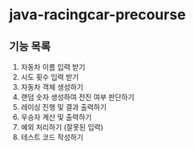 # java-racingcar-precourse

## 기능 목록

1. 자동차 이름 입력 받기
2. 시도 횟수 입력 받기
3. 자동차 객체 생성하기
4. 랜덤 숫자 생성하여 전진 여부 판단하기
5. 레이싱 진행 및 결과 출력하기
6. 우승자 계산 및 출력하기
7. 예외 처리하기 (잘못된 입력)
8. 테스트 코드 작성하기